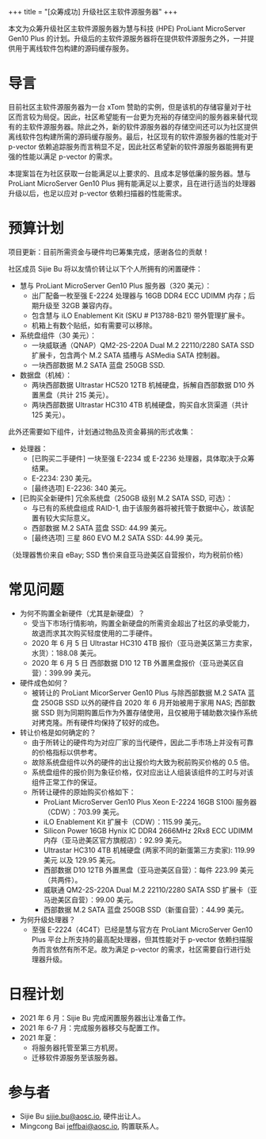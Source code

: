 +++
title = "[众筹成功] 升级社区主软件源服务器"
+++

本文为众筹升级社区主软件源服务器为慧与科技 (HPE) ProLiant MicroServer Gen10 Plus 的计划。升级后的主软件源服务器将在提供软件源服务之外，一并提供用于离线软件包构建的源码缓存服务。

# 导言

目前社区主软件源服务器为一台 xTom 赞助的实例，但是该机的存储容量对于社区而言较为局促。因此，社区希望能有一台更为充裕的存储空间的服务器来替代现有的主软件源服务器。除此之外，新的软件源服务器的存储空间还可以为社区提供离线软件包构建所需的源码缓存服务。最后，社区现有的软件源服务器的性能对于 p-vector 依赖追踪服务而言稍显不足，因此社区希望新的软件源服务器能拥有更强的性能以满足 p-vector 的需求。

本提案旨在为社区获取一台能满足以上要求的、且成本足够低廉的服务器。慧与 ProLiant MicroServer Gen10 Plus 拥有能满足以上要求，且在进行适当的处理器升级以后，也足以应对 p-vector 依赖扫描器的性能需求。

# 预算计划

项目更新：目前所需资金与硬件均已筹集完成，感谢各位的贡献！

社区成员 Sijie Bu 将以友情价转让以下个人所拥有的闲置硬件：

+ 慧与 ProLiant MicroServer Gen10 Plus 服务器（320 美元）：
  - 出厂配备一枚至强 E-2224 处理器与 16GB DDR4 ECC UDIMM 内存；后期升级至 32GB 兼容内存。
  - 包含慧与 iLO Enablement Kit (SKU # P13788-B21) 带外管理扩展卡。
  - 机箱上有数个贴纸，如有需要可以移除。
+ 系统盘组件（30 美元）：
  - 一块威联通（QNAP）QM2-2S-220A Dual M.2 22110/2280 SATA SSD 扩展卡，包含两个 M.2 SATA 插槽与 ASMedia SATA 控制器。
  - 一块西部数据 M.2 SATA 蓝盘 250GB SSD.
+ 数据盘（机械）：
  - 两块西部数据 Ultrastar HC520 12TB 机械硬盘，拆解自西部数据 D10 外置黑盘（共计 215 美元）。
  - 两块西部数据 Ultrastar HC310 4TB 机械硬盘，购买自水货渠道（共计 125 美元）。

此外还需要如下组件，计划通过物品及资金募捐的形式收集：

+ 处理器：
  - [已购买二手硬件] 一块至强 E-2234 或 E-2236 处理器，具体取决于众筹结果。
  - E-2234: 230 美元。 
  - [最终选项] E-2236: 340 美元。
+ [已购买全新硬件] 冗余系统盘（250GB 级别 M.2 SATA SSD, 可选）：
  - 与已有的系统盘组成 RAID-1, 由于该服务器将被托管于数据中心，故该配置有较大实际意义。
  - 西部数据 M.2 SATA 蓝盘 SSD: 44.99 美元。 
  - [最终选项] 三星 860 EVO M.2 SATA SSD: 44.99 美元。

（处理器售价来自 eBay; SSD 售价来自亚马逊美区自营报价，均为税前价格）

# 常见问题

+ 为何不购置全新硬件（尤其是新硬盘）？
   - 受当下市场行情影响，购置全新硬盘的所需资金超出了社区的承受能力，故退而求其次购买轻度使用的二手硬件。
   - 2020 年 6 月 5 日 Ultrastar HC310 4TB 报价（亚马逊美区第三方卖家，水货）：188.08 美元。
   - 2020 年 6 月 5 日 西部数据 D10 12 TB 外置黑盘报价（亚马逊美区自营）：399.99 美元。
+ 硬件成色如何？
   - 被转让的 ProLiant MicorServer Gen10 Plus 与除西部数据 M.2 SATA 蓝盘 250GB SSD 以外的硬件自 2020 年 6 月开始被用于家用 NAS; 西部数据 SSD 则为同期购置后作为外置存储使用，且仅被用于辅助数次操作系统对拷克隆。所有硬件均保持了较好的成色。
+ 转让价格是如何确定的？
  - 由于所转让的硬件均为对应厂家的当代硬件，因此二手市场上并没有可靠的价格指标以供参考。
  - 故除系统盘组件以外的硬件的出让报价均大致为税前购买价格的 0.5 倍。
  - 系统盘组件的报价则为象征价格，仅对应出让人组装该组件的工时与对该组件正常工作的保证。
  - 所转让硬件的原始购买价格如下：
     - ProLiant MicroServer Gen10 Plus Xeon E-2224 16GB S100i 服务器（CDW）：703.99 美元。
     - iLO Enablement Kit 扩展卡（CDW）：115.99 美元。
     - Silicon Power 16GB Hynix IC DDR4 2666MHz 2Rx8 ECC UDIMM 内存（亚马逊美区官方旗舰店）：92.99 美元。
     - Ultrastar HC310 4TB 机械硬盘 (两家不同的新蛋第三方卖家): 119.99 美元 以及 129.95 美元。
     - 西部数据 D10 12TB 外置黑盘（亚马逊美区自营）：每件 223.99 美元（共两件）。
     - 威联通 QM2-2S-220A Dual M.2 22110/2280 SATA SSD 扩展卡（亚马逊美区自营）：99.00 美元。
     - 西部数据 M.2 SATA 蓝盘 250GB SSD（新蛋自营）：44.99 美元。
+ 为何升级处理器？
   - 至强 E-2224（4C4T）已经是慧与官方在 ProLiant MicroServer Gen10 Plus 平台上所支持的最高配处理器，但其性能对于 p-vector 依赖扫描服务而言依然有所不足。故为满足 p-vector 的需求，社区需要自行进行处理器升级。

# 日程计划

- 2021 年 6 月：Sijie Bu 完成闲置服务器出让准备工作。
- 2021 年 6-7 月：完成服务器移交与配置工作。
- 2021 年夏：
    - 将服务器托管至第三方机房。
    - 迁移软件源服务至该服务器。

# 参与者

- Sijie Bu <sijie.bu@aosc.io>, 硬件出让人。
- Mingcong Bai <jeffbai@aosc.io>, 购置联系人。
